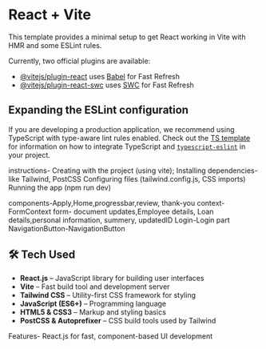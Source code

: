 # React + Vite

This template provides a minimal setup to get React working in Vite with HMR and some ESLint rules.

Currently, two official plugins are available:

- [@vitejs/plugin-react](https://github.com/vitejs/vite-plugin-react/blob/main/packages/plugin-react) uses [Babel](https://babeljs.io/) for Fast Refresh
- [@vitejs/plugin-react-swc](https://github.com/vitejs/vite-plugin-react/blob/main/packages/plugin-react-swc) uses [SWC](https://swc.rs/) for Fast Refresh

## Expanding the ESLint configuration

If you are developing a production application, we recommend using TypeScript with type-aware lint rules enabled. Check out the [TS template](https://github.com/vitejs/vite/tree/main/packages/create-vite/template-react-ts) for information on how to integrate TypeScript and [`typescript-eslint`](https://typescript-eslint.io) in your project.

instructions- Creating with the project (using vite);
Installing dependencies-like Tailwind, PostCSS
Configuring files (tailwind.config.js, CSS imports)
Running the app (npm run dev)

components-Apply,Home,progressbar,review, thank-you
context-FormContext
form- document updates,Employee details, Loan details,personal information, summery, updatedID
Login-Login part
NavigationButton-NavigationButton 

## 🛠️ Tech Used

- **React.js** – JavaScript library for building user interfaces
- **Vite** – Fast build tool and development server
- **Tailwind CSS** – Utility-first CSS framework for styling
- **JavaScript (ES6+)** – Programming language
- **HTML5 & CSS3** – Markup and styling basics
- **PostCSS & Autoprefixer** – CSS build tools used by Tailwind


Features-
 React.js for fast, component-based UI development

